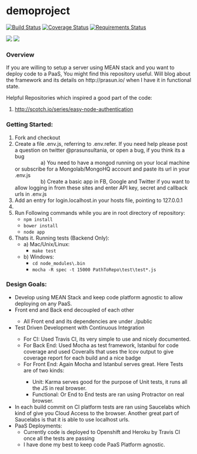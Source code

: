 demoproject
===========

[![Build Status](https://travis-ci.org/prasunsultania/demoblog.svg?branch=master)](https://travis-ci.org/prasunsultania/demoblog)
[![Coverage Status](https://img.shields.io/coveralls/prasunsultania/demoblog.svg)](https://coveralls.io/r/prasunsultania/demoblog)
[![Requirements Status](https://requires.io/github/prasunsultania/demoblog/requirements.png?branch=master)](https://requires.io/github/prasunsultania/demoblog/requirements/?branch=master)

<a href="https://david-dm.org/prasunsultania/demoblog#info=dependencies&view=table"><img src="https://david-dm.org/prasunsultania/demoblog.png"></a>
<a href="https://david-dm.org/prasunsultania/demoblog#info=devDependencies&view=table"><img src="https://david-dm.org/prasunsultania/demoblog/dev-status.svg"/></a>

<h3>Overview</h3>
If you are willing to setup a server using MEAN stack and you want to deploy code to a PaaS, You might find this repository useful.
Will blog about the framework and its details on http://prasun.io/ when I have it in functional state.    

Helpful Repositories which inspired a good part of the code:<br/>
1) http://scotch.io/series/easy-node-authentication

<h3>Getting Started:</h3>
<ol>
<li> Fork and checkout</li>
<li> Create a file .env.js, referring to .env.refer. If you need help please post a question on twitter @prasunsultania, or open a bug, if you think its a bug</li>
	<span style="padding-left:5em;">a) You need to have a mongod running on your local machine or subscribe for a Mongolab/MongoHQ account and paste its url in your .env.js</span><br/>
	<span style="padding-left:5em;">b) Create a basic app in FB, Google and Twitter if you want to allow logging in from these sites and enter API key, secret and callback urls in .env.js</span><br/>
<li>Add an entry for login.localhost.in your hosts file, pointing to 127.0.0.1<li>
<li>Run Following commands while you are in root directory of repository:
    <ul>
    	<li><code>npm install</code></li>
    	<li><code>bower install</code></li>
    	<li><code>node app</code></li>
	</ul>
</li>
<li> Thats it. Running tests (Backend Only):<br/>
	<ul>
	<li>a) Mac/Unix/Linux:<br/>
		<ul><li><code>make test</code><br/></ul></li></li>
	<li>b) Windows:
	    <ul>
	    <li><code>cd node_modules\.bin</code></li>
		<li><code>mocha -R spec -t 15000 PathToRepo\test\test*.js</code></li>
	    </ul>
	</li>
	</ul>
</li>
</ol>	

<h3>Design Goals:</h3>
<ul>
	<li>Develop using MEAN Stack and keep code platform agnostic to allow deploying on any PaaS.</li>
	<li>Front end and Back end decoupled of each other</li>
		<ul><li>All Front end and its dependencies are under ./public</li></ul>
 	<li>Test Driven Development with Continuous Integration</li>
 		<ul>
 		    <li>For CI: Used Travis CI, its very simple to use and nicely documented.</li>
 		<li>For Back End: Used Mocha as test framework, Istanbul for code coverage and used Coveralls that uses the lcov output to give coverage report for each build and a nice badge</li>
 		<li>For Front End: Again Mocha and Istanbul serves great. Here Tests are of two kinds:</li>
 			<ul>
 			    <li>Unit: Karma serves good for the purpose of Unit tests, it runs all the JS in real browser.</li>
 			    <li>Functional: Or End to End tests are ran using Protractor on real browser.</li>
 			</ul>
 		</ul>
 			<li>In each build commit on CI platform tests are ran using Saucelabs which kind of give you Cloud Access to the browser. Another great part of Saucelabs is that it is able to use localhost urls.</li>
 	<li>PaaS Deployments:
 	    <ul>
 		    <li>Currently code is deployed to Openshift and Heroku by Travis CI once all the tests are passing</li>
 		    <li>I have done my best to keep code PaaS Platform agnostic.</li>
 		</ul>
 	</li>
</ul>